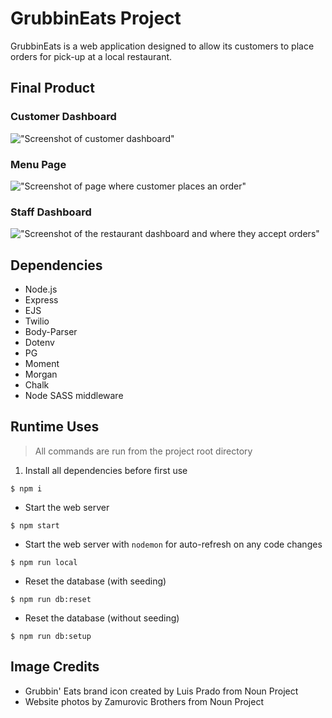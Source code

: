 # GrubbinEats Project

GrubbinEats is a web application designed to allow its customers to place orders for pick-up at a local restaurant.

## Final Product

### Customer Dashboard
!["Screenshot of customer dashboard"](https://github.com/joshtantan/grubbineats/blob/master/docs/customer_dashboard.png?raw=true) 
### Menu Page
!["Screenshot of page where customer places an order"](https://github.com/joshtantan/grubbineats/blob/master/docs/customer_ordering_page.png?raw=true) 
### Staff Dashboard
!["Screenshot of the restaurant dashboard and where they accept orders"](https://github.com/joshtantan/grubbineats/blob/master/docs/restaurant_dashboard.png?raw=true)

## Dependencies

- Node.js
- Express
- EJS
- Twilio
- Body-Parser
- Dotenv
- PG
- Moment
- Morgan
- Chalk
- Node SASS middleware

## Runtime Uses

> All commands are run from the project root directory
1. Install all dependencies before first use
```shell
$ npm i
```
- Start the web server
```shell
$ npm start
```
- Start the web server with `nodemon` for auto-refresh on any code changes
```shell
$ npm run local
```
- Reset the database (with seeding)
```shell
$ npm run db:reset
```
- Reset the database (without seeding)
```shell
$ npm run db:setup
```

## Image Credits

- Grubbin' Eats brand icon created by Luis Prado from Noun Project
- Website photos by Zamurovic Brothers from Noun Project
